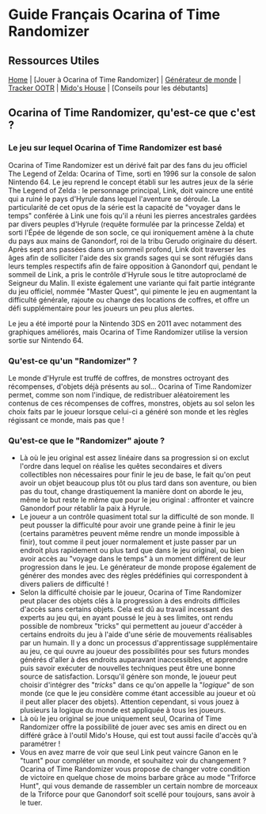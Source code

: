 # Guide Français Ocarina of Time Randomizer 
## Ressources Utiles

[Home](./) | [Jouer à Ocarina of Time Randomizer] | [Générateur de monde](https://ootrandomizer.com/) | [Tracker OOTR](https://track-oot.net/) | [Mido's House](https://midos.house/) | [Conseils pour les débutants]

## Ocarina of Time Randomizer, qu'est-ce que c'est ?

### Le jeu sur lequel Ocarina of Time Randomizer est basé

Ocarina of Time Randomizer est un dérivé fait par des fans du jeu officiel The Legend of Zelda: Ocarina of Time, sorti en 1996 sur la console de salon Nintendo 64. Le jeu reprend le concept établi sur les autres jeux de la série The Legend of Zelda : le personnage principal, Link, doit vaincre une entité qui a ruiné le pays d'Hyrule dans lequel l'aventure se déroule. La particularité de cet opus de la série est la capacité de "voyager dans le temps" conférée à Link une fois qu'il a réuni les pierres ancestrales gardées par divers peuples d'Hyrule (requête formulée par la princesse Zelda) et sorti l'Épée de légende de son socle, ce qui ironiquement amène à la chute du pays aux mains de Ganondorf, roi de la tribu Gerudo originaire du désert. Après sept ans passées dans un sommeil profond, Link doit traverser les âges afin de solliciter l'aide des six grands sages qui se sont réfugiés dans leurs temples respectifs afin de faire opposition à Ganondorf qui, pendant le sommeil de Link, a pris le contrôle d'Hyrule sous le titre autoproclamé de Seigneur du Malin. Il existe également une variante qui fait partie intégrante du jeu officiel, nommée "Master Quest", qui pimente le jeu en augmentant la difficulté générale, rajoute ou change des locations de coffres, et offre un défi supplémentaire pour les joueurs un peu plus alertes. 

Le jeu a été importé pour la Nintendo 3DS en 2011 avec notamment des graphiques améliorés, mais Ocarina of Time Randomizer utilise la version sortie sur Nintendo 64.

### Qu'est-ce qu'un "Randomizer" ?

Le monde d'Hyrule est truffé de coffres, de monstres octroyant des récompenses, d'objets déjà présents au sol... Ocarina of Time Randomizer permet, comme son nom l'indique, de redistribuer aléatoirement les contenus de ces récompenses de coffres, monstres, objets au sol selon les choix faits par le joueur lorsque celui-ci a généré son monde et les règles régissant ce monde, mais pas que !

### Qu'est-ce que le "Randomizer" ajoute ?

- Là où le jeu original est assez linéaire dans sa progression si on exclut l'ordre dans lequel on réalise les quêtes secondaires et divers collectibles non nécessaires pour finir le jeu de base, le fait qu'on peut avoir un objet beaucoup plus tôt ou plus tard dans son aventure, ou bien pas du tout, change drastiquement la manière dont on aborde le jeu, même le but reste le même que pour le jeu original : affronter et vaincre Ganondorf pour rétablir la paix à Hyrule. 
- Le joueur a un contrôle quasiment total sur la difficulté de son monde. Il peut pousser la difficulté pour avoir une grande peine à finir le jeu (certains paramètres peuvent même rendre un monde impossible à finir), tout comme il peut jouer normalement et juste passer par un endroit plus rapidement ou plus tard que dans le jeu original, ou bien avoir accès au "voyage dans le temps" à un moment différent de leur progression dans le jeu. Le générateur de monde propose également de générer des mondes avec des règles prédéfinies qui correspondent à divers paliers de difficulté !
- Selon la difficulté choisie par le joueur, Ocarina of Time Randomizer peut placer des objets clés à la progression à des endroits difficiles d'accès sans certains objets. Cela est dû au travail incessant des experts au jeu qui, en ayant poussé le jeu à ses limites, ont rendu possible de nombreux "tricks" qui permettent au joueur d'accéder à certains endroits du jeu à l'aide d'une série de mouvements réalisables par un humain. Il y a donc un processus d'apprentissage supplémentaire au jeu, ce qui ouvre au joueur des possibilités pour ses futurs mondes générés d'aller à des endroits auparavant inaccessibles, et apprendre puis savoir exécuter de nouvelles techniques peut être une bonne source de satisfaction. Lorsqu'il génère son monde, le joueur peut choisir d'intégrer des "<i>tricks</i>" dans ce qu'on appelle la "<i>logique</i>" de son monde (ce que le jeu considère comme étant accessible au joueur et où il peut aller placer des objets). Attention cependant, si vous jouez à plusieurs la logique du monde est appliquée à tous les joueurs.
- Là où le jeu original se joue uniquement seul, Ocarina of Time Randomizer offre la possibilité de jouer avec ses amis en direct ou en différé grâce à l'outil Mido's House, qui est tout aussi facile d'accès qu'à paramétrer !
- Vous en avez marre de voir que seul Link peut vaincre Ganon en le "tuant" pour compléter un monde, et souhaitez voir du changement ? Ocarina of Time Randomizer vous propose de changer votre condition de victoire en quelque chose de moins barbare grâce au mode "Triforce Hunt", qui vous demande de rassembler un certain nombre de morceaux de la Triforce pour que Ganondorf soit scellé pour toujours, sans avoir à le tuer.

